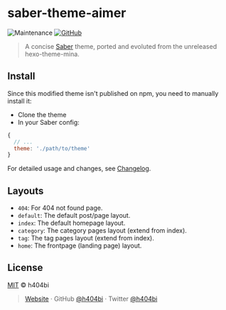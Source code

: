 # saber-theme-aimer

![Maintenance](https://img.shields.io/maintenance/no/2019.svg?style=for-the-badge)
[![GitHub](https://img.shields.io/github/license/kidonng/saber-theme-aimer.svg?style=for-the-badge)](./LICENSE)

> A concise [Saber](https://saber.land/) theme, ported and evoluted from the unreleased hexo-theme-mina.

## Install

Since this modified theme isn't published on npm, you need to manually install it:

- Clone the theme
- In your Saber config:

```js
{
  // ...
  theme: './path/to/theme'
}
```

For detailed usage and changes, see [Changelog](./CHANGELOG.md).

## Layouts

- `404`: For 404 not found page.
- `default`: The default post/page layout.
- `index`: The default homepage layout.
- `category`: The category pages layout (extend from index).
- `tag`: The tag pages layout (extend from index).
- `home`: The frontpage (landing page) layout.

## License

[MIT](./LICENSE) © h404bi

> [Website](https://www.h404bi.com) · GitHub [@h404bi](https://github.com/h404bi) · Twitter [@h404bi](https://twitter.com/h404bi)
